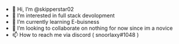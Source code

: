 - 👋 Hi, I’m @skipperstar02
- 👀 I’m interested in full stack devolopment
- 🌱 I’m currently learning E-buisness
- 💞️ I’m looking to collaborate on nothing for now since im a novice
- 📫 How to reach me via discord (  snoorlaxy#1048 ) 

<!---
skipperstar02/skipperstar02 is a ✨ special ✨ repository because its `README.md` (this file) appears on your GitHub profile.
You can click the Preview link to take a look at your changes.
--->

